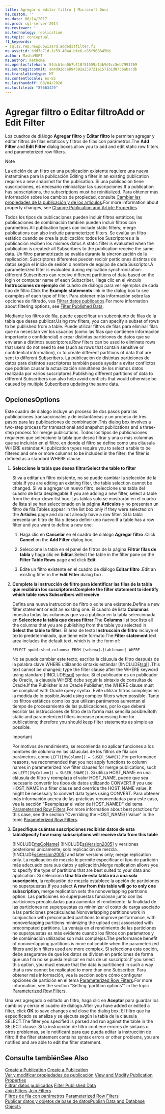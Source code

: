 ```yaml
---
title: Agregar o editar filtro | Microsoft Docs
ms.custom: ''
ms.date: 06/14/2017
ms.prod: sql-server-2014
ms.reviewer: ''
ms.technology: replication
ms.topic: conceptual
f1_keywords:
- sql12.rep.newpubwizard.addeditfilter.f1
ms.assetid: bdd7c71d-1c59-4044-bfe8-c85f908345bb
author: MashaMSFT
ms.author: mathoma
ms.openlocfilehash: 54dcb1ea0b7bf10f51659a14b9d0cc5eb7991769
ms.sourcegitcommit: ad4d92dce894592a259721a1571b1d8736abacdb
ms.translationtype: MT
ms.contentlocale: es-ES
ms.lasthandoff: 08/04/2020
ms.locfileid: "87663429"
---
```

# <a name="add-or-edit-filter"></a><span data-ttu-id="e77b7-102">Agregar filtro o Editar filtro</span><span class="sxs-lookup"><span data-stu-id="e77b7-102">Add or Edit Filter</span></span>
  <span data-ttu-id="e77b7-103">Los cuadros de diálogo **Agregar filtro** y **Editar filtro** le permiten agregar y editar filtros de filas estáticos y filtros de filas con parámetros.</span><span class="sxs-lookup"><span data-stu-id="e77b7-103">The **Add Filter** and **Edit Filter** dialog boxes allow you to add and edit static row filters and parameterized row filters.</span></span>  
  
> [!NOTE]  
>  <span data-ttu-id="e77b7-104">La edición de un filtro en una publicación existente requiere una nueva instantánea para la publicación.</span><span class="sxs-lookup"><span data-stu-id="e77b7-104">Editing a filter in an existing publication requires a new snapshot for the publication.</span></span> <span data-ttu-id="e77b7-105">Si una publicación tiene suscripciones, es necesario reinicializar las suscripciones.</span><span class="sxs-lookup"><span data-stu-id="e77b7-105">If a publication has subscriptions, the subscriptions must be reinitialized.</span></span> <span data-ttu-id="e77b7-106">Para obtener más información sobre los cambios de propiedad, consulte [Cambiar las propiedades de la publicación y de los artículos](publish/change-publication-and-article-properties.md).</span><span class="sxs-lookup"><span data-stu-id="e77b7-106">For more information about property changes, see [Change Publication and Article Properties](publish/change-publication-and-article-properties.md).</span></span>  
  
 <span data-ttu-id="e77b7-107">Todos los tipos de publicaciones pueden incluir filtros estáticos; las publicaciones de combinación también pueden incluir filtros con parámetros.</span><span class="sxs-lookup"><span data-stu-id="e77b7-107">All publication types can include static filters; merge publications can also include parameterized filters.</span></span> <span data-ttu-id="e77b7-108">Se evalúa un filtro estático cuando se crea la publicación: todos los Suscriptores a la publicación reciben los mismos datos.</span><span class="sxs-lookup"><span data-stu-id="e77b7-108">A static filter is evaluated when the publication is created: all Subscribers to the publication receive the same data.</span></span> <span data-ttu-id="e77b7-109">Un filtro parametrizado se evalúa durante la sincronización de la replicación: Suscriptores diferentes pueden recibir particiones distintas de datos según el inicio de sesión o nombre de equipo de cada Suscriptor.</span><span class="sxs-lookup"><span data-stu-id="e77b7-109">A parameterized filter is evaluated during replication synchronization: different Subscribers can receive different partitions of data based on the login or computer name of each Subscriber.</span></span> <span data-ttu-id="e77b7-110">Haga clic en el vínculo **Instrucciones de ejemplo** del cuadro de diálogo para ver ejemplos de cada tipo de filtro.</span><span class="sxs-lookup"><span data-stu-id="e77b7-110">Click the **Example statements** link in the dialog box to see examples of each type of filter.</span></span> <span data-ttu-id="e77b7-111">Para obtener más información sobre las opciones de filtrado, vea [Filtrar datos publicados](publish/filter-published-data.md).</span><span class="sxs-lookup"><span data-stu-id="e77b7-111">For more information about filtering options, see [Filter Published Data](publish/filter-published-data.md).</span></span>  
  
 <span data-ttu-id="e77b7-112">Mediante los filtros de fila, puede especificar un subconjunto de filas de la tabla que desea publicar.</span><span class="sxs-lookup"><span data-stu-id="e77b7-112">Using row filters, you can specify a subset of rows to be published from a table.</span></span> <span data-ttu-id="e77b7-113">Puede utilizar filtros de filas para eliminar filas que no necesitan ver los usuarios (como las filas que contienen información importante o confidencial) o crear distintas particiones de datos que se enviarán a distintos suscriptores.</span><span class="sxs-lookup"><span data-stu-id="e77b7-113">Row filters can be used to eliminate rows that users do not need to see (such as rows that contain sensitive or confidential information), or to create different partitions of data that are sent to different Subscribers.</span></span> <span data-ttu-id="e77b7-114">La publicación de distintas particiones de datos para distintos suscriptores también puede ayudar a evitar conflictos que podrían causar la actualización simultánea de los mismos datos realizada por varios suscriptores.</span><span class="sxs-lookup"><span data-stu-id="e77b7-114">Publishing different partitions of data to different Subscribers can also help avoid conflicts that would otherwise be caused by multiple Subscribers updating the same data.</span></span>  
  
## <a name="options"></a><span data-ttu-id="e77b7-115">Opciones</span><span class="sxs-lookup"><span data-stu-id="e77b7-115">Options</span></span>  
 <span data-ttu-id="e77b7-116">Este cuadro de diálogo incluye un proceso de dos pasos para las publicaciones transaccionales y de instantáneas y un proceso de tres pasos para las publicaciones de combinación.</span><span class="sxs-lookup"><span data-stu-id="e77b7-116">This dialog box involves a two-step process for transactional and snapshot publications and a three-step process for merge publications.</span></span> <span data-ttu-id="e77b7-117">Todos los tipos de publicaciones requieren que seleccione la tabla que desea filtrar y una o más columnas que se incluirán en el filtro, en donde el filtro se define como una cláusula WHERE estándar.</span><span class="sxs-lookup"><span data-stu-id="e77b7-117">All publication types require you to select a table to be filtered and one or more columns to be included in the filter; the filter is defined as a standard WHERE clause.</span></span>  
  
1.  <span data-ttu-id="e77b7-118">**Seleccione la tabla que desea filtrar**</span><span class="sxs-lookup"><span data-stu-id="e77b7-118">**Select the table to filter**</span></span>  
  
     <span data-ttu-id="e77b7-119">Si va a editar un filtro existente, no se puede cambiar la selección de la tabla.</span><span class="sxs-lookup"><span data-stu-id="e77b7-119">If you are editing an existing filter, the table selection cannot be changed.</span></span> <span data-ttu-id="e77b7-120">Si va a agregar un nuevo filtro, seleccione una tabla del cuadro de lista desplegable.</span><span class="sxs-lookup"><span data-stu-id="e77b7-120">If you are adding a new filter, select a table from the drop-down list box.</span></span> <span data-ttu-id="e77b7-121">Las tablas solo se mostrarán en el cuadro de lista si se han seleccionado en la página **Artículos** y no presentan un filtro de fila.</span><span class="sxs-lookup"><span data-stu-id="e77b7-121">Tables appear in the list box only if they were selected on the **Articles** page and do not already have a row filter.</span></span> <span data-ttu-id="e77b7-122">Si la tabla presenta un filtro de fila y desea definir uno nuevo:</span><span class="sxs-lookup"><span data-stu-id="e77b7-122">If a table has a row filter and you want to define a new one:</span></span>  
  
    1.  <span data-ttu-id="e77b7-123">Haga clic en **Cancelar** en el cuadro de diálogo **Agregar filtro** .</span><span class="sxs-lookup"><span data-stu-id="e77b7-123">Click **Cancel** on the **Add Filter** dialog box.</span></span>  
  
    2.  <span data-ttu-id="e77b7-124">Seleccione la tabla en el panel de filtros de la página **Filtrar filas de tabla** y haga clic en **Editar**.</span><span class="sxs-lookup"><span data-stu-id="e77b7-124">Select the table in the filter pane on the **Filter Table Rows** page and click **Edit**.</span></span>  
  
    3.  <span data-ttu-id="e77b7-125">Edite un filtro existente en el cuadro de diálogo **Editar filtro** .</span><span class="sxs-lookup"><span data-stu-id="e77b7-125">Edit an existing filter in the **Edit Filter** dialog box.</span></span>  
  
2.  <span data-ttu-id="e77b7-126">**Complete la instrucción de filtro para identificar las filas de la tabla que recibirán los suscriptores**</span><span class="sxs-lookup"><span data-stu-id="e77b7-126">**Complete the filter statement to identify which table rows Subscribers will receive**</span></span>  
  
     <span data-ttu-id="e77b7-127">Defina una nueva instrucción de filtro o edite una existente.</span><span class="sxs-lookup"><span data-stu-id="e77b7-127">Define a new filter statement or edit an existing one.</span></span> <span data-ttu-id="e77b7-128">El cuadro de lista **Columnas** muestra todas las columnas que va a publicar en la tabla seleccionada en **Seleccione la tabla que desea filtrar**.</span><span class="sxs-lookup"><span data-stu-id="e77b7-128">The **Columns** list box lists all the columns that you are publishing from the table you selected in **Select the table to filter**.</span></span> <span data-ttu-id="e77b7-129">El área de texto **Instrucción de filtro** incluye el texto predeterminado, que tiene este formato:</span><span class="sxs-lookup"><span data-stu-id="e77b7-129">The **Filter statement** text area includes the default text, which is in the form of:</span></span>  
  
     `SELECT <published_columns> FROM [schema].[tablename] WHERE`  
  
     <span data-ttu-id="e77b7-130">No se puede cambiar este texto; escriba la cláusula de filtro después de la palabra clave WHERE utilizando sintaxis estándar [!INCLUDE[tsql](../../includes/tsql-md.md)] .</span><span class="sxs-lookup"><span data-stu-id="e77b7-130">This text cannot be changed; type the filter clause after the WHERE keyword using standard [!INCLUDE[tsql](../../includes/tsql-md.md)] syntax.</span></span> <span data-ttu-id="e77b7-131">Si el publicador es un publicador de Oracle, la cláusula WHERE debe seguir la sintaxis de consultas de Oracle.</span><span class="sxs-lookup"><span data-stu-id="e77b7-131">If the Publisher is an Oracle Publisher, the WHERE clause must be compliant with Oracle query syntax.</span></span> <span data-ttu-id="e77b7-132">Evite utilizar filtros complejos en la medida de lo posible.</span><span class="sxs-lookup"><span data-stu-id="e77b7-132">Avoid using complex filters when possible.</span></span> <span data-ttu-id="e77b7-133">Tanto los filtros estáticos como los que utilizan parámetros aumentan el tiempo de procesamiento de las publicaciones, por lo que deberá escribir las instrucciones de filtro de la forma más sencilla posible.</span><span class="sxs-lookup"><span data-stu-id="e77b7-133">Both static and parameterized filters increase processing time for publications; therefore you should keep filter statements as simple as possible.</span></span>  
  
    > [!IMPORTANT]  
    >  <span data-ttu-id="e77b7-134">Por motivos de rendimiento, se recomienda no aplicar funciones a los nombres de columna en las cláusulas de los filtros de fila con parámetros, como `LEFT([MyColumn]) = SUSER_SNAME()`.</span><span class="sxs-lookup"><span data-stu-id="e77b7-134">For performance reasons, we recommended that you not apply functions to column names in parameterized row filter clauses for merge publications, such as `LEFT([MyColumn]) = SUSER_SNAME()`.</span></span> <span data-ttu-id="e77b7-135">Si utiliza HOST_NAME en una cláusula de filtro y reemplaza el valor HOST_NAME, puede que sea necesario convertir los tipos de datos utilizando CONVERT.</span><span class="sxs-lookup"><span data-stu-id="e77b7-135">If you use HOST_NAME in a filter clause and override the HOST_NAME value, it might be necessary to convert data types using CONVERT.</span></span> <span data-ttu-id="e77b7-136">Para obtener más información acerca de las prácticas recomendadas para este caso, vea la sección "Reemplazar el valor de HOST_NAME()" del tema [Parameterized Row Filters](merge/parameterized-filters-parameterized-row-filters.md).</span><span class="sxs-lookup"><span data-stu-id="e77b7-136">For more information about best practices for this case, see the section "Overriding the HOST_NAME() Value" in the topic [Parameterized Row Filters](merge/parameterized-filters-parameterized-row-filters.md).</span></span>  
  
3.  <span data-ttu-id="e77b7-137">**Especifique cuántas suscripciones recibirán datos de esta tabla**</span><span class="sxs-lookup"><span data-stu-id="e77b7-137">**Specify how many subscriptions will receive data from this table**</span></span>  
  
     [!INCLUDE[msCoName](../../includes/msconame-md.md)] <span data-ttu-id="e77b7-138">[!INCLUDE[ssVersion2005](../../includes/ssversion2005-md.md)] y versiones posteriores únicamente; solo replicación de mezcla.</span><span class="sxs-lookup"><span data-stu-id="e77b7-138">[!INCLUDE[ssVersion2005](../../includes/ssversion2005-md.md)] and later versions only; merge replication only.</span></span> <span data-ttu-id="e77b7-139">La replicación de mezcla le permite especificar el tipo de partición más adecuado para sus datos y aplicación.</span><span class="sxs-lookup"><span data-stu-id="e77b7-139">Merge replication allows you to specify the type of partitions that are best suited to your data and application.</span></span> <span data-ttu-id="e77b7-140">Si selecciona **Una fila de esta tabla irá a una sola suscripción**, la replicación de mezcla establece la opción de particiones no superpuestas.</span><span class="sxs-lookup"><span data-stu-id="e77b7-140">If you select **A row from this table will go to only one subscription**, merge replication sets the nonoverlapping partitions option.</span></span> <span data-ttu-id="e77b7-141">Las particiones no superpuestas funcionan junto con las particiones precalculadas para aumentar el rendimiento: la finalidad de las particiones no superpuestas es minimizar el costo de carga asociado a las particiones precalculadas.</span><span class="sxs-lookup"><span data-stu-id="e77b7-141">Nonoverlapping partitions work in conjunction with precomputed partitions to improve performance, with nonoverlapping partitions minimizing the upload cost associated with precomputed partitions.</span></span> <span data-ttu-id="e77b7-142">La ventaja en el rendimiento de las particiones no superpuestas es más evidente cuando los filtros con parámetros y de combinación utilizados son más complejos.</span><span class="sxs-lookup"><span data-stu-id="e77b7-142">The performance benefit of nonoverlapping partitions is more noticeable when the parameterized filters and join filters used are more complex.</span></span> <span data-ttu-id="e77b7-143">Si selecciona esta opción, debe asegurarse de que los datos se dividen en particiones de forma que una fila no se pueda replicar en más de un suscriptor.</span><span class="sxs-lookup"><span data-stu-id="e77b7-143">If you select this option, you must ensure that the data is partitioned in such a way that a row cannot be replicated to more than one Subscriber.</span></span> <span data-ttu-id="e77b7-144">Para obtener más información, vea la sección sobre cómo configurar opciones de partición en el tema [Parameterized Row Filters](merge/parameterized-filters-parameterized-row-filters.md).</span><span class="sxs-lookup"><span data-stu-id="e77b7-144">For more information, see the section "Setting 'partition options'" in the topic [Parameterized Row Filters](merge/parameterized-filters-parameterized-row-filters.md).</span></span>  
  
 <span data-ttu-id="e77b7-145">Una vez agregado o editado un filtro, haga clic en **Aceptar** para guardar los cambios y cerrar el cuadro de diálogo.</span><span class="sxs-lookup"><span data-stu-id="e77b7-145">After you have added or edited a filter, click **OK** to save changes and close the dialog box.</span></span> <span data-ttu-id="e77b7-146">El filtro que ha especificado se analiza y se ejecuta según la tabla de la cláusula SELECT.</span><span class="sxs-lookup"><span data-stu-id="e77b7-146">The filter you specified is parsed and run against the table in the SELECT clause.</span></span> <span data-ttu-id="e77b7-147">Si la instrucción de filtro contiene errores de sintaxis u otros problemas, se le notificará para que pueda editar la instrucción de filtro.</span><span class="sxs-lookup"><span data-stu-id="e77b7-147">If the filter statement contains syntax errors or other problems, you are notified and are able to edit the filter statement.</span></span>  
  
## <a name="see-also"></a><span data-ttu-id="e77b7-148">Consulte también</span><span class="sxs-lookup"><span data-stu-id="e77b7-148">See Also</span></span>  
 <span data-ttu-id="e77b7-149">[Create a Publication](publish/create-a-publication.md) </span><span class="sxs-lookup"><span data-stu-id="e77b7-149">[Create a Publication](publish/create-a-publication.md) </span></span>  
 <span data-ttu-id="e77b7-150">[Ver y modificar propiedades de publicación](publish/view-and-modify-publication-properties.md) </span><span class="sxs-lookup"><span data-stu-id="e77b7-150">[View and Modify Publication Properties](publish/view-and-modify-publication-properties.md) </span></span>  
 <span data-ttu-id="e77b7-151">[Filtrar datos publicados](publish/filter-published-data.md) </span><span class="sxs-lookup"><span data-stu-id="e77b7-151">[Filter Published Data](publish/filter-published-data.md) </span></span>  
 <span data-ttu-id="e77b7-152">[Join Filters](merge/join-filters.md) </span><span class="sxs-lookup"><span data-stu-id="e77b7-152">[Join Filters](merge/join-filters.md) </span></span>  
 <span data-ttu-id="e77b7-153">[Filtros de fila con parámetros](merge/parameterized-filters-parameterized-row-filters.md) </span><span class="sxs-lookup"><span data-stu-id="e77b7-153">[Parameterized Row Filters](merge/parameterized-filters-parameterized-row-filters.md) </span></span>  
 [<span data-ttu-id="e77b7-154">Publicar datos y objetos de base de datos</span><span class="sxs-lookup"><span data-stu-id="e77b7-154">Publish Data and Database Objects</span></span>](publish/publish-data-and-database-objects.md)  
  
  
